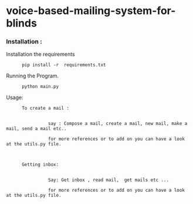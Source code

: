 # voice-based-mailing-system-for-blinds


<h3><b> Installation :</b></h3>

   Installation the requirements

          pip install -r  requirements.txt

   Running the Program.
   
          python main.py
          
          
   Usage: 
   
          To create a mail :
          
                    
                    say : Compose a mail, create a mail, new mail, make a mail, send a mail etc..
                    
                    for more references or to add on you can have a look at the utils.py file.
                    
           
           
          Getting inbox: 
          
          
                    Say: Get inbox , read mail,  get mails etc ...
                    
                    for more references or to add on you can have a look at the utils.py file.
